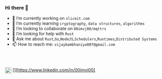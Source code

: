 ### Hi there 👋

- 🔭 I’m currently working on `sliceit.com`
- 🌱 I’m currently learning `cryptography`, `data structures`, `algorithms`
- 👯 I’m looking to collaborate on `00imvj00/mqttrs`
- 🤔 I’m looking for help with `Rust`
- 💬 Ask me about `Rust`,`Go`,`NodeJS`,`Schedulers`,`Runtimes`,`Distributed Systems`
- 📫 How to reach me: `vijaybambhaniya007@gmail.com`

<br />
<br />

[<img align="left" alt="codeSTACKr | LinkedIn" width="22px" src="https://cdn.jsdelivr.net/npm/simple-icons@v3/icons/linkedin.svg" />][https://www.linkedin.com/in/00imvj00]
